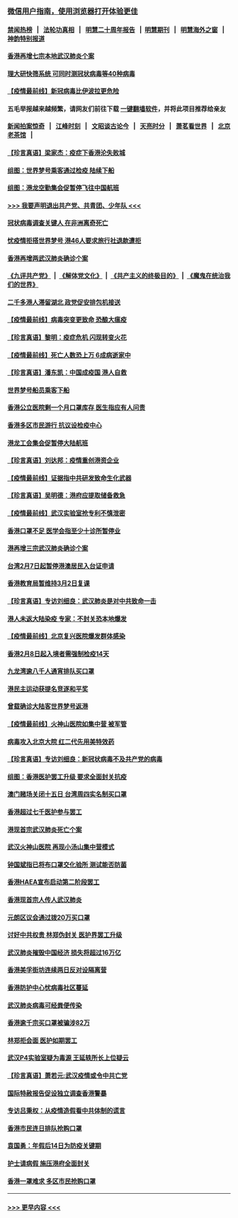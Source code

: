 ### [微信用户指南，使用浏览器打开体验更佳](https://github.com/gfw-breaker/banned-news1/blob/master/indexes/wechat-guide.md?t=0)
#### [禁闻热榜](热点新闻.md?t=0)  &nbsp;&nbsp;|&nbsp;&nbsp; [法轮功真相](https://github.com/gfw-breaker/truth/blob/master/README.md?t=0) &nbsp;&nbsp;|&nbsp;&nbsp; [明慧二十周年报告](https://github.com/gfw-breaker/mh-reports/blob/master/README.md?t=0) &nbsp;&nbsp;|&nbsp;&nbsp;[明慧期刊](https://github.com/gfw-breaker/mh-qikan) &nbsp;&nbsp;|&nbsp;&nbsp; [明慧海外之窗](https://github.com/gfw-breaker/mh-news/blob/master/README.md?t=0) &nbsp;&nbsp;|&nbsp;&nbsp; [神韵特别报道](https://github.com/gfw-breaker/mh-news/blob/master/shenyun.md?t=0)
#### [香港再增七宗本地武汉肺炎个案](../pages/nsc415/n11862405.md?t=02122356) 
#### [理大研快筛系统 可同时测冠状病毒等40种病毒](../pages/nsc415/n11862376.md?t=02122356) 
#### [【疫情最前线】新冠病毒比伊波拉更危险](../pages/nsc415/n11862199.md?t=02122356) 
#### 五毛举报越来越频繁，请网友们前往下载 [一键翻墙软件](https://github.com/gfw-breaker/ssr-accounts)，并将此项目推荐给亲友
#### [新闻拍案惊奇](https://github.com/gfw-breaker/banned-news1/blob/master/pages/link4.md) &nbsp;&nbsp;|&nbsp;&nbsp; [江峰时刻](https://github.com/gfw-breaker/banned-news1/blob/master/pages/link4.md) &nbsp;&nbsp;|&nbsp;&nbsp; [文昭谈古论今](https://github.com/gfw-breaker/banned-news1/blob/master/pages/link4.md) &nbsp;&nbsp;|&nbsp;&nbsp; [天亮时分](https://github.com/gfw-breaker/banned-news1/blob/master/pages/link4.md) &nbsp;&nbsp;|&nbsp;&nbsp; [萧茗看世界](https://github.com/gfw-breaker/banned-news1/blob/master/pages/link4.md) &nbsp;&nbsp;|&nbsp;&nbsp; [北京老茶馆](https://github.com/gfw-breaker/banned-news1/blob/master/pages/link4.md) &nbsp;&nbsp;|&nbsp;&nbsp; 
#### [【珍言真语】梁家杰：疫症下香港沦失败城](../pages/nsc415/n11861588.md?t=02122356) 
#### [组图：世界梦号乘客通过检疫 陆续下船](../pages/nsc415/n11858302.md?t=02122356) 
#### [组图：港龙空勤集会促暂停飞往中国航班](../pages/nsc415/n11858190.md?t=02122356) 
#### [>>> 我要声明退出共产党、共青团、少年队 <<<](https://github.com/begood0513/goodnews/blob/master/quit/letter.md) 
#### [冠状病毒调查关键人 在非洲离奇死亡](../pages/nsc415/n11859798.md?t=02122356) 
#### [忧疫情拒搭世界梦号 港46人要求旅行社退款遭拒](../pages/nsc415/n11859849.md?t=02122356) 
#### [香港再增两武汉肺炎确诊个案](../pages/nsc415/n11859833.md?t=02122356) 
#### [《九评共产党》](https://github.com/begood0513/9ping.md/blob/master/README.md) &nbsp;|&nbsp; [《解体党文化》](../../../../jtdwh.md/blob/master/README.md)  &nbsp;|&nbsp; [《共产主义的终极目的》](../../../../gczydzjmd.md/blob/master/README.md) &nbsp;|&nbsp; [《魔鬼在统治我们的世界》](../../../../mgztzwmdsj.md/blob/master/README.md) 
#### [二千多港人滞留湖北 政党促安排包机接送](../pages/nsc415/n11859831.md?t=02122356) 
#### [【疫情最前线】病毒突变更致命 恐酿大瘟疫](../pages/nsc415/n11859604.md?t=02122356) 
#### [【珍言真语】黎明：疫症危机 闪现转变火花](../pages/nsc415/n11859199.md?t=02122356) 
#### [【疫情最前线】死亡人数恐上万 6成病逝家中](../pages/nsc415/n11856687.md?t=02122356) 
#### [【珍言真语】潘东凯：中国成疫国 港人自救](../pages/nsc415/n11856962.md?t=02122356) 
#### [世界梦号船员乘客下船](../pages/nsc415/n11856883.md?t=02122356) 
#### [香港公立医院剩一个月口罩库存 医生指应有人问责](../pages/nsc415/n11856875.md?t=02122356) 
#### [香港多区市民游行 抗议设检疫中心](../pages/nsc415/n11856866.md?t=02122356) 
#### [港龙工会集会促暂停大陆航班](../pages/nsc415/n11856840.md?t=02122356) 
#### [【珍言真语】刘达邦：疫情重创港资企业](../pages/nsc415/n11854274.md?t=02122356) 
#### [【疫情最前线】证据指中共研发致命生化武器](../pages/nsc415/n11853087.md?t=02122356) 
#### [【珍言真语】吴明德：港府应提取储备救急](../pages/nsc415/n11852734.md?t=02122356) 
#### [【疫情最前线】武汉实验室抢专利不慎泄密](../pages/nsc415/n11850310.md?t=02122356) 
#### [香港口罩不足 医学会指至少十诊所暂停业](../pages/nsc415/n11850301.md?t=02122356) 
#### [港再增三宗武汉肺炎确诊个案](../pages/nsc415/n11850328.md?t=02122356) 
#### [台湾2月7日起暂停港澳居民入台证申请](../pages/nsc415/n11850304.md?t=02122356) 
#### [香港教育局暂维持3月2日复课](../pages/nsc415/n11850260.md?t=02122356) 
#### [【珍言真语】专访刘细良：武汉肺炎是对中共致命一击](../pages/nsc415/n11849934.md?t=02122356) 
#### [港人未返大陆染疫 专家：不封关恐本地爆发](../pages/nsc415/n11848021.md?t=02122356) 
#### [【疫情最前线】北京复兴医院爆发群体感染](../pages/nsc415/n11847626.md?t=02122356) 
#### [香港2月8日起入境者需强制检疫14天](../pages/nsc415/n11847658.md?t=02122356) 
#### [九龙湾逾八千人通宵排队买口罩](../pages/nsc415/n11847647.md?t=02122356) 
#### [港民主运动获提名竞逐和平奖](../pages/nsc415/n11847633.md?t=02122356) 
#### [曾载确诊大陆客世界梦号返港](../pages/nsc415/n11847608.md?t=02122356) 
#### [【疫情最前线】火神山医院如集中营 被军管](../pages/nsc415/n11847524.md?t=02122356) 
#### [病毒攻入北京大院 红二代先用美特效药](../pages/nsc415/n11847427.md?t=02122356) 
#### [【珍言真语】专访刘细良：新冠状病毒不及共产党的病毒](../pages/nsc415/n11847164.md?t=02122356) 
#### [组图：香港医护罢工升级 要求全面封关抗疫](../pages/nsc415/n11844107.md?t=02122356) 
#### [澳门赌场关闭十五日 台湾周四实名制买口罩](../pages/nsc415/n11845083.md?t=02122356) 
#### [香港超过七千医护参与罢工](../pages/nsc415/n11845051.md?t=02122356) 
#### [港现首宗武汉肺炎死亡个案](../pages/nsc415/n11844998.md?t=02122356) 
#### [武汉火神山医院 再现小汤山集中营模式](../pages/nsc415/n11844763.md?t=02122356) 
#### [钟国斌指已将布口罩交化验所 测试能否防菌](../pages/nsc415/n11842783.md?t=02122356) 
#### [香港HAEA宣布启动第二阶段罢工](../pages/nsc415/n11842723.md?t=02122356) 
#### [香港现首宗人传人武汉肺炎](../pages/nsc415/n11842766.md?t=02122356) 
#### [元朗区议会通过拨20万买口罩](../pages/nsc415/n11842754.md?t=02122356) 
#### [讨好中共权贵 林郑伪封关 医护界罢工升级](../pages/nsc415/n11842359.md?t=02122356) 
#### [武汉肺炎摧毁中国经济 损失将超过16万亿](../pages/nsc415/n11839723.md?t=02122356) 
#### [香港美孚街坊连续两日反对设隔离营](../pages/nsc415/n11839962.md?t=02122356) 
#### [香港防护中心忧病毒社区蔓延](../pages/nsc415/n11839933.md?t=02122356) 
#### [武汉肺炎病毒可经粪便传染](../pages/nsc415/n11839939.md?t=02122356) 
#### [香港逾千宗买口罩被骗涉82万](../pages/nsc415/n11839914.md?t=02122356) 
#### [林郑拒会面 医护如期罢工](../pages/nsc415/n11839892.md?t=02122356) 
#### [武汉P4实验室疑为毒源 王延轶所长上位疑云](../pages/nsc415/n11835543.md?t=02122356) 
#### [【珍言真语】萧若元:武汉疫情或令中共亡党](../pages/nsc415/n11829394.md?t=02122356) 
#### [国际特赦报告促设独立调查香港警暴](../pages/nsc415/n11833845.md?t=02122356) 
#### [专访吕秉权：从疫情造假看中共体制的谎言](../pages/nsc415/n11833813.md?t=02122356) 
#### [香港市民连日排队抢购口罩](../pages/nsc415/n11833794.md?t=02122356) 
#### [袁国勇：年假后14日为防疫关键期](../pages/nsc415/n11831088.md?t=02122356) 
#### [护士请病假 施压港府全面封关](../pages/nsc415/n11831030.md?t=02122356) 
#### [香港一罩难求 多区市民抢购口罩](../pages/nsc415/n11831002.md?t=02122356) 

----
#### [ >>> 更早内容 <<< ](../indexes/nsc415-earlier.md)
